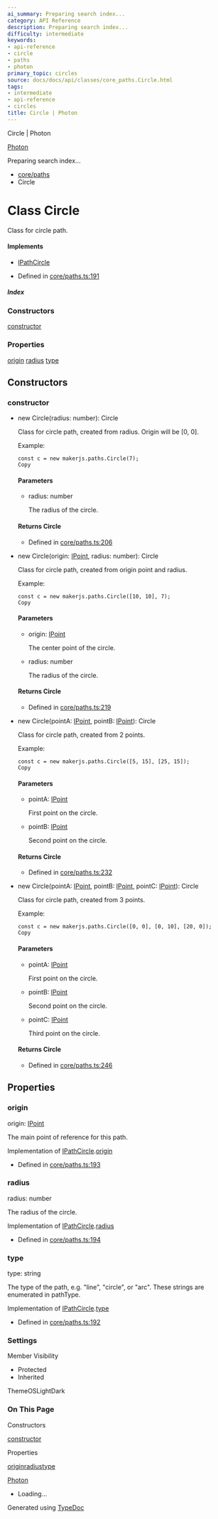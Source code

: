 ```yaml
---
ai_summary: Preparing search index...
category: API Reference
description: Preparing search index...
difficulty: intermediate
keywords:
- api-reference
- circle
- paths
- photon
primary_topic: circles
source: docs/docs/api/classes/core_paths.Circle.html
tags:
- intermediate
- api-reference
- circles
title: Circle | Photon
---
```

Circle | Photon

[Photon](../index.md)




Preparing search index...

* [core/paths](../modules/core_paths.md)
* Circle

# Class Circle

Class for circle path.

#### Implements

* [IPathCircle](../interfaces/core_schema.IPathCircle.md)

* Defined in [core/paths.ts:191](https://github.com/mwhite454/photon/blob/main/packages/photon/src/core/paths.ts#L191)

##### Index

### Constructors

[constructor](#constructor)

### Properties

[origin](#origin)
[radius](#radius)
[type](#type)

## Constructors

### constructor

* new Circle(radius: number): Circle

  Class for circle path, created from radius. Origin will be [0, 0].

  Example:

  ```
  const c = new makerjs.paths.Circle(7);
  Copy
  ```

  #### Parameters

  + radius: number

    The radius of the circle.

  #### Returns Circle

  + Defined in [core/paths.ts:206](https://github.com/mwhite454/photon/blob/main/packages/photon/src/core/paths.ts#L206)
* new Circle(origin: [IPoint](../interfaces/core_schema.IPoint.md), radius: number): Circle

  Class for circle path, created from origin point and radius.

  Example:

  ```
  const c = new makerjs.paths.Circle([10, 10], 7);
  Copy
  ```

  #### Parameters

  + origin: [IPoint](../interfaces/core_schema.IPoint.md)

    The center point of the circle.
  + radius: number

    The radius of the circle.

  #### Returns Circle

  + Defined in [core/paths.ts:219](https://github.com/mwhite454/photon/blob/main/packages/photon/src/core/paths.ts#L219)
* new Circle(pointA: [IPoint](../interfaces/core_schema.IPoint.md), pointB: [IPoint](../interfaces/core_schema.IPoint.md)): Circle

  Class for circle path, created from 2 points.

  Example:

  ```
  const c = new makerjs.paths.Circle([5, 15], [25, 15]);
  Copy
  ```

  #### Parameters

  + pointA: [IPoint](../interfaces/core_schema.IPoint.md)

    First point on the circle.
  + pointB: [IPoint](../interfaces/core_schema.IPoint.md)

    Second point on the circle.

  #### Returns Circle

  + Defined in [core/paths.ts:232](https://github.com/mwhite454/photon/blob/main/packages/photon/src/core/paths.ts#L232)
* new Circle(pointA: [IPoint](../interfaces/core_schema.IPoint.md), pointB: [IPoint](../interfaces/core_schema.IPoint.md), pointC: [IPoint](../interfaces/core_schema.IPoint.md)): Circle

  Class for circle path, created from 3 points.

  Example:

  ```
  const c = new makerjs.paths.Circle([0, 0], [0, 10], [20, 0]);
  Copy
  ```

  #### Parameters

  + pointA: [IPoint](../interfaces/core_schema.IPoint.md)

    First point on the circle.
  + pointB: [IPoint](../interfaces/core_schema.IPoint.md)

    Second point on the circle.
  + pointC: [IPoint](../interfaces/core_schema.IPoint.md)

    Third point on the circle.

  #### Returns Circle

  + Defined in [core/paths.ts:246](https://github.com/mwhite454/photon/blob/main/packages/photon/src/core/paths.ts#L246)

## Properties

### origin

origin: [IPoint](../interfaces/core_schema.IPoint.md)

The main point of reference for this path.

Implementation of [IPathCircle](../interfaces/core_schema.IPathCircle.md).[origin](../interfaces/core_schema.IPathCircle.md#origin)

* Defined in [core/paths.ts:193](https://github.com/mwhite454/photon/blob/main/packages/photon/src/core/paths.ts#L193)

### radius

radius: number

The radius of the circle.

Implementation of [IPathCircle](../interfaces/core_schema.IPathCircle.md).[radius](../interfaces/core_schema.IPathCircle.md#radius)

* Defined in [core/paths.ts:194](https://github.com/mwhite454/photon/blob/main/packages/photon/src/core/paths.ts#L194)

### type

type: string

The type of the path, e.g. "line", "circle", or "arc". These strings are enumerated in pathType.

Implementation of [IPathCircle](../interfaces/core_schema.IPathCircle.md).[type](../interfaces/core_schema.IPathCircle.md#type)

* Defined in [core/paths.ts:192](https://github.com/mwhite454/photon/blob/main/packages/photon/src/core/paths.ts#L192)

### Settings

Member Visibility

* Protected
* Inherited

ThemeOSLightDark

### On This Page

Constructors

[constructor](#constructor)

Properties

[origin](#origin)[radius](#radius)[type](#type)

[Photon](../index.md)

* Loading...

Generated using [TypeDoc](https://typedoc.org/)

